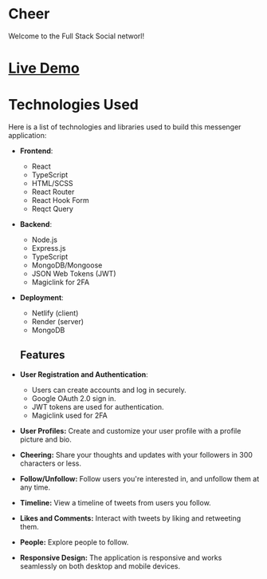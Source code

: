 # Cheer

Welcome to the Full Stack Social networl!

# [Live Demo]([https://frabjous-cucurucho-ceeec1.netlify.app/](https://main--stellular-youtiao-99653c.netlify.app/home))

# Technologies Used

Here is a list of technologies and libraries used to build this messenger application:

- **Frontend**:
  - React
  - TypeScript
  - HTML/SCSS
  - React Router
  - React Hook Form
  - Reqct Query
  
- **Backend**:
  - Node.js
  - Express.js
  - TypeScript
  - MongoDB/Mongoose 
  - JSON Web Tokens (JWT)
  - Magiclink for 2FA

- **Deployment**:
  - Netlify (client)
  - Render (server)
  - MongoDB

  ## Features
  
- **User Registration and Authentication**:
   - Users can create accounts and log in securely.
   - Google OAuth 2.0 sign in.
   - JWT tokens are used for authentication.
   - Magiclink used for 2FA
    
- **User Profiles:** Create and customize your user profile with a profile picture and bio.

- **Cheering:** Share your thoughts and updates with your followers in 300 characters or less.

- **Follow/Unfollow:** Follow users you're interested in, and unfollow them at any time.

- **Timeline:** View a timeline of tweets from users you follow.

- **Likes and Comments:** Interact with tweets by liking and retweeting them.

- **People:** Explore people to follow.

- **Responsive Design:** The application is responsive and works seamlessly on both desktop and mobile devices.
